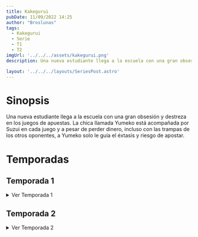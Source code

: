 ```yaml
---
title: Kakegurui
pubDate: 11/09/2022 14:25
author: "Broslunas"
tags:
  - Kakegurui
  - Serie
  - T1
  - T2
imgUrl: '../../../assets/kakegurui.png'
description: Una nueva estudiante llega a la escuela con una gran obsesión y destreza en los juegos de apuestas. La chica llamada Yumeko...

layout: '../../../layouts/SeriesPost.astro'
---
```

# Sinopsis
Una nueva estudiante llega a la escuela con una gran obsesión y destreza en los juegos de apuestas. La chica llamada Yumeko está acompañada por Suzui en cada juego y a pesar de perder dinero, incluso con las trampas de los otros oponentes, a Yumeko solo le guía el éxtasis y riesgo de apostar.


# Temporadas
## Temporada 1
<details>
<summary>Ver Temporada 1</summary>

  <details>
  <summary>Episodio 1</summary>
  <br>
  <iframe width="480" height="270" frameborder="0" src="https://mega.nz/embed/owwiSDZD#r2NFKMEUaNljwgL95gFFZh7RAxn1SiFqIf8eyIwYaW4" allowfullscreen ></iframe>
  </details>

  <details>
  <summary>Episodio 2</summary>
  <br><iframe width="480" height="270" frameborder="0" src="https://mega.nz/embed/o9Bh3CZZ#Vzj8UUtrY23vKOEHPRIRRk1hSUovz4FzIkN_-9LHw_0" allowfullscreen ></iframe>
  </details>

  <details>
  <summary>Episodio 3</summary>
  <br><iframe width="480" height="270" frameborder="0" src="https://mega.nz/embed/t5gFnJLQ#-9DtsB1vOUvlWJauRhOyWzP-dz6rfOechNx8hXfnN9c" allowfullscreen ></iframe>
  </details>

  <details>
  <summary>Episodio 4</summary>
  <br><iframe width="480" height="270" frameborder="0" src="https://mega.nz/embed/BkZQzRya#QfAAgBJolz0C9TBUa6SGnRQgWHc_FXVMwXWUcxCDzZM" allowfullscreen ></iframe>
  </details>

  <details>
  <summary>Episodio 5</summary>
  <br><iframe width="480" height="270" frameborder="0" src="https://mega.nz/embed/9sIRCTpB#K6RxhG7j5wvljeVyxsXx7_2lD-MDzVYy_humKLBkTOg" allowfullscreen ></iframe>
  </details>

  <details>
  <summary>Episodio 6</summary>
  <br><iframe width="480" height="270" frameborder="0" src="https://mega.nz/embed/ptoXxIbY#oTO5b55ikxe2l86NmzBZ3LbFrfuxlqfRGlWiGtKYO2Q" allowfullscreen ></iframe>
  </details>

  <details>
  <summary>Episodio 7</summary>
  <br><iframe width="480" height="270" frameborder="0" src="https://mega.nz/embed/x4B3GKKT#wGpi2CVmpJEERO0WHUIR5NDilFXanQmBi6c-BWkOnrU" allowfullscreen ></iframe>
  </details>

  <details>
  <summary>Episodio 8</summary>
  <br><iframe width="480" height="270" frameborder="0" src="https://mega.nz/embed/ktQC2RBC#ymN43cRs_YglJqToF1Ix4g9Vqr3yPjjMStPMtebXuDs" allowfullscreen ></iframe>
  </details>

  <details>
  <summary>Episodio 9</summary>
  <br><iframe width="480" height="270" frameborder="0" src="https://mega.nz/embed/t8RHhIqS#_q3CxqZudy6wbJpvaWJwPpGFbKB-R6aOqoYX6qY4xmA" allowfullscreen ></iframe>

  </details>

  <details>
  <summary>Episodio 10</summary>
  <br><iframe width="480" height="270" frameborder="0" src="https://mega.nz/embed/gpQBnTTI#i2BDwQQePwvCjabwOcwOkyqKq-MHgsFwsMNJmHD-wWk" allowfullscreen ></iframe>
  </details>

  <details>
  <summary>Episodio 11</summary>
  <br><iframe width="480" height="270" frameborder="0" src="https://mega.nz/embed/F0QCSSRS#qIIDFHOy8Q7Y5sCa23ITgUslGs1wFbEznYRfGjqYeYk" allowfullscreen ></iframe>
  </details>

  <details>
  <summary>Episodio 12</summary>
  <br><iframe width="480" height="270" frameborder="0" src="https://mega.nz/embed/F0QCSSRS#qIIDFHOy8Q7Y5sCa23ITgUslGs1wFbEznYRfGjqYeYk" allowfullscreen ></iframe>
  </details>
</details>

## Temporada 2
<details>
<summary>Ver Temporada 2</summary>

  <details>
  <summary>Episodio 1</summary>
  <br><iframe width="480" height="270" frameborder="0" src="https://mega.nz/embed/90pAxaSD#Vqx2up7udLWS3BJCEfSsPZm3ECpVq7z5_O9McsQn4KI" allowfullscreen ></iframe>
  </details>

  <details>
  <summary>Episodio 2</summary>
  <br><iframe width="480" height="270" frameborder="0" src="https://mega.nz/embed/Y5YyQBDL#3IPd7veDd5Jfsu2vK3v1dHR9kgR7HNYAwqU05B236Aw" allowfullscreen ></iframe>
  </details>

  <details>
  <summary>Episodio 3</summary>
  <br><iframe width="480" height="270" frameborder="0" src="https://mega.nz/embed/YghQDTQD#FHpMOI7eFPg5NakusZIrfRbyJ5E-RcYlukLgNrQaBQI" allowfullscreen ></iframe>
  </details>

  <details>
  <summary>Episodio 4</summary>
  <br><iframe width="480" height="270" frameborder="0" src="https://mega.nz/embed/49gj1byB#jLiCNG0K-MuuNlWk3DqG3j-XjGNL6hqrtWcmZO5Dm6Q" allowfullscreen ></iframe>
  </details>

  <details>
  <summary>Episodio 5</summary>
  <br><iframe width="480" height="270" frameborder="0" src="https://mega.nz/embed/t553jLjQ#9cpCnbzRys6tovXYIGnwSvQ2UvdXQMfdVkWyvSYb7to" allowfullscreen ></iframe>
  </details>

  <details>
  <summary>Episodio 6</summary>
  <br><iframe width="480" height="270" frameborder="0" src="https://mega.nz/embed/90AWxaQC#t_8oPBargEXTx-6OED-yOpQhPUil3Ko741FdxAIvwvM" allowfullscreen ></iframe>
  </details>

  <details>
  <summary>Episodio 7</summary>
  <br><iframe width="480" height="270" frameborder="0" src="https://mega.nz/embed/opYAGb5Y#ZyuB3UiVfHnabzE3wftuGjO5y0ahEoyOeRhiXivixWY" allowfullscreen ></iframe>
  </details>

  <details>
  <summary>Episodio 8</summary>
  <br><iframe width="480" height="270" frameborder="0" src="https://mega.nz/embed/t8wXDJba#Kfz9OWNyhoBs2-cT2lUEhhV5N4THsS3RSCEgM7OlYyE" allowfullscreen ></iframe>
  </details>

  <details>
  <summary>Episodio 9</summary>
  <br><iframe width="480" height="270" frameborder="0" src="https://mega.nz/embed/htRBCYIK#cxeJQ6MoowVsk6yk4_FBzJjB_5aewnZNOGoIU-tYK_k" allowfullscreen ></iframe>
  </details>

  <details>
  <summary>Episodio 10</summary>
  <br><iframe width="480" height="270" frameborder="0" src="https://mega.nz/embed/91xiDBra#1IgjhRCERCNyqPpEsDEylF9VNf7sqTlJQgFJEYWtbyc" allowfullscreen ></iframe>
  </details>

  <details>
  <summary>Episodio 11</summary>
  <br><iframe width="480" height="270" frameborder="0" src="https://mega.nz/embed/80BzFD6A#SsuZ0pQ4EgAPLKSRRrASvrwHxeaxPPL8kJnoCX51rOU" allowfullscreen ></iframe>
  </details>

  <details>
  <summary>Episodio 12</summary>
  <br><iframe width="480" height="270" frameborder="0" src="https://mega.nz/embed/wlZmUJBS#8wP7P9xxY37PYUFh6bEsf9cWtQsBPr9Hm0c6BzHxeGI" allowfullscreen ></iframe>
  </details>
</details>